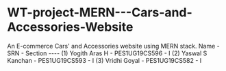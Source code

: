 # WT-project-MERN---Cars-and-Accessories-Website
An E-commerce Cars' and Accessories website using MERN stack.
Name - SRN - Section ----
(1) Yogith Aras H - PES1UG19CS596 - I 
(2) Yaswal S Kanchan - PES1UG19CS593 - I 
(3) Vridhi Goyal - PES1UG19CS582 - I 
        
